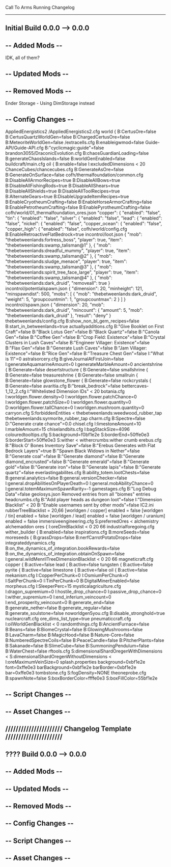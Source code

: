 Call To Arms Running Changelog

-------------------------------------------------------------------------------
Initial Build
0.0.0 --> 0.0.0
-------------------------------------------------------------------------------

-- Added Mods --
----------------
IDK, all of them?

-- Updated Mods --
-------------------


-- Removed Mods --
------------------
Ender Storage - Using DimStorage instead

-- Config Changes --
--------------------
AppliedEnergistics2
    /AppliedEnergistics2.cfg
        world {
            B:CertusOre=false
            B:CertusQuartzWorldGen=false
            B:ChargedCertusOre=false
            B:MeteoriteWorldGen=false
    /extracells.cfg
        B:enableigwmod=false
Guide-API/Guide-API.cfg
    B:"cyclicmagic:guide"=false
brandon3055/DraconicEvolution.cfg
    B:chaosGuardianLoading=false
    B:generateChaosIslands=false
    B:worldGenEnabled=false
buildcraft/main.cfg
    oil {
        B:enable=false
        I:excludedDimensions <
            20
ChanceCubes/chancecubes.cfg
    B:GenerateAsOre=false
    B:GenerateOnSurface=false
cofh/thermalfoundation/common.cfg
    B:DisableAllArmorRecipes=true
    B:DisableAllBows=true
    B:DisableAllFishingRods=true
    B:DisableAllShears=true
    B:DisableAllShields=true
    B:DisableAllToolRecipes=true
    B:AlternateGears=true
    B:DisableUpgradeItemRecipes=true
    B:EnableCryotheumCrafting=false
    B:EnableHorseArmorCrafting=false
    B:EnablePetrotheumCrafting=false
    B:EnablePyrotheumCrafting=false
cofh/world/01_thermalfoundation_ores.json
    "copper": {
        "enabled": "false",
    "tin": {
        "enabled": "false",
    "silver": {
        "enabled": "false",
    "lead": {
        "enabled": "false",
    "nickel": {
        "enabled": "false",
    "copper_ocean": {
        "enabled": "false",
    "copper_high": {
        "enabled": "false",
cofh/world/config.cfg
    B:EnableRetroactiveFlatBedrock=true
incontrol/loot.json
    {
        "mob": "thebetweenlands:fortress_boss",
        "player": true,
        "item": "thebetweenlands:swamp_talisman@1"
    },
    {
        "mob": "thebetweenlands:dreadful_mummy",
        "player": true,
        "item": "thebetweenlands:swamp_talisman@2"
    },
    {
        "mob": "thebetweenlands:sludge_menace",
        "player": true,
        "item": "thebetweenlands:swamp_talisman@3"
    },
    {
        "mob": "thebetweenlands:spirit_tree_face_large",
        "player": true,
        "item": "thebetweenlands:swamp_talisman@4"
    },
    {
        "mob": "thebetweenlands:dark_druid",
        "removeall": true
    }
incontrol/potentialspawn.json
    {
        "dimension": 20,
        "minheight": 121,
        "minspawndist": 500,
        "mobs": [
            {
              "mob": "thebetweenlands:dark_druid",
              "weight": 5,
              "groupcountmin": 1,
              "groupcountmax": 2
            }
          ]
    }
incontrol/spawn.json
    {
        "dimension": 20,
        "mob": "thebetweenlands:dark_druid",
        "mincount": {
          "amount": 5,
          "mob": "thebetweenlands:dark_druid"
        },
        "result": "deny"
    }
thebetweenlands/config.cfg
    B:show_non_bl_gem_recipes=false
    B:start_in_betweenlands=true
actuallyadditions.cfg
    B:"Give Booklet on First Craft"=false
    B:"Black Lotus Gen"=false
    B:"Black Quartz"=false
    B:"Canola Gen"=false
    B:"Coffee Gen"=false
    B:"Crop Field: Existence"=false
    B:"Crystal Clusters in Lush Caves"=false
    B:"Engineer Villager: Existence"=false
    B:"Flax Gen"=false
    B:"Generate Lush Caves"=false
    B:"Jam Villager: Existence"=false
    B:"Rice Gen"=false
    B:"Treasure Chest Gen"=false
    I:"What is 11"=0
astralsorcery.cfg
    B:giveJournalAtFirstJoin=false
    I:generateAquamarineAmount=0
    I:generateMarbleAmount=0
    ancientshrine {
        B:Generate=false
    desertstructure {
        B:Generate=false
    smallshrine {
        B:Generate=false
    treasureshrine {
        B:Generate=false
    smallruin {
        B:Generate=false
    glowstone_flower {
        B:Generate=false
    rockcrystals {
        B:Generate=false
avaritia.cfg
    B:"break_bedrock"=false
bettercaves-1_12_2.cfg
    I:"Whitelisted Dimension IDs" <
        20
botania.cfg
    I:worldgen.flower.density=0
    I:worldgen.flower.patchChance=0
    I:worldgen.flower.patchSize=0
    I:worldgen.flower.quantity=0
    D:worldgen.flower.tallChance=0
    I:worldgen.mushroom.quantity=0
carryon.cfg
    S:forbiddenEntities <
        thebetweenlands:weedwood_rubber_tap
        thebetweenlands:syrmorite_rubber_tap
charm.cfg
    B:Spectre=false
    D:"Generate crate chance"=0.0
chisel.cfg
    I:limestoneAmount=10
    I:marbleAmount=15
chiselandbits.cfg
    I:bagStackSize=4096
colouredtooltips.cfg
    S:background=f0bf1e2e
    S:borderEnd=50ffe0e3
    S:borderStart=50ffe0e3
S:wither <
        withercrumbs:wither crumb
erebus.cfg
    B:"Block O' Bones Inventory Save"=false
    B:"Erebus Generates with Flat Bedrock Layers"=true
    B:"Spawn Black Widows in Nether"=false
    B:"Generate coal"=false
    B:"Generate diamond"=false
    B:"Generate diamond_encrusted"=false
    B:"Generate emerald"=false
    B:"Generate gold"=false
    B:"Generate iron"=false
    B:"Generate lapis"=false
    B:"Generate quartz"=false
everlastingabilites.cfg
    B:ability_totem.lootChests=false
    B:general.analytics=false
    B:general.versionChecker=false
    I:general.dropAbilitiesOnPlayerDeath=0
    I:general.mobAbilityChance=0
    I:general.totemMaximumSpawnRarity=-1
gamestages.cfg
    B:"Log Debug Data"=false
geolosys.json
    Removed entries from all "biomes" entries
headcrumbs.cfg
B:"Add player heads as dungeon loot"=false
    I:"Dimension Blacklist" <
        20
    B:"Enable usernames sent by other mods"=false
IC2.ini
    rubberTreeBlacklist = 20,66
    [worldgen / copper]
        enabled = false
    [worldgen / tin]
        enabled = false
    [worldgen / lead]
        enabled = false
    [worldgen / uranium]
        enabled = false
immersiveengineering.cfg
    S:preferredOres <
        alchemistry
        alchemaddon
    ores {
        I:oreDimBlacklist <
            0
            20
            66
industrialforegoing.cfg
    wither_builder {
        B:enabled=false
inspirations.cfg
    B:moreSeeds=false
    moreseeds {
        B:grassDrops=false
        B:nerfCarrotPotatoDrops=false
integrateddynamics.cfg
    B:on_the_dynamics_of_integration.bookRewards=false
    B:on_the_dynamics_of_integration.obtainOnSpawn=false
    I:general.wildMenrilTreeDimensionBlacklist <
        0
        20
        66
magneticraft.cfg
    copper {
        B:active=false
    lead {
        B:active=false
    tungsten {
        B:active=false
    pyrite {
        B:active=false
    limestone {
        B:active=false
    oil {
        B:active=false
mekanism.cfg
    I:CopperPerChunk=0
    I:OsmiumPerChunk=0
    I:SaltPerChunk=0
    I:TinPerChunk=0
    B:DigitalMinerEnabled=false
morpheus.cfg
    I:SleeperPerc=15
mysticalagriculture.cfg
    I:dragon_supremium=0
    I:hostile_drop_chance=0
    I:passive_drop_chance=0
    I:wither_supremium=0
    I:end_inferium_veincount=0
    I:end_prosperity_veincount=0
    B:generate_end=false
    B:generate_nether=false
    B:generate_regular=false
    B:generate_soulstone=false
noworldgen5you.cfg
    B:disable_stronghold=true
nuclearcraft.cfg
    ore_dims_list_type=true
pneumaticcraft.cfg
   I:oilWorldGenBlacklist <
    0 
randomthings.cfg
    B:AncientFurnace=false
    B:Beans=false
    B:BiomeCrystal=false
    B:GlowingMushrooms=false
    B:LavaCharm=false
    B:MagicHood=false
    B:Nature-Core=false
    B:NumberedSpectreCoils=false
    B:PeaceCandle=false
    B:PitcherPlants=false
    B:Sakanade=false
    B:SlimeCube=false
    B:SummoningPendulum=false
    B:WaterChest=false
rftools.cfg
    S:dimensionalShardOregenWithDimensions <
    S:dimensionalShardOregenWithoutDimensions <
    I:oreMaximumVeinSize=0
splash.properties
    background=0xbf1e2e
    font=0xffe0e3
    barBackground=0xbf1e2e
    barBorder=0xbf1e2e
    bar=0xffe0e3
tombstone.cfg
    S:fogDensity=NONE
theoneprobe.cfg
    B:spawnNote=false
    S:boxBorderColor=ffffe0e3
    S:boxFillColor=55bf1e2e

-- Script Changes --
--------------------


-- Asset Changes --
-------------------


////////////////////// Changelog Template //////////////////////
-------------------------------------------------------------------------------
???? Build
0.0.0 --> 0.0.0
-------------------------------------------------------------------------------
-- Added Mods --
----------------

-- Updated Mods --
-------------------

-- Removed Mods --
------------------

-- Config Changes --
--------------------

-- Script Changes --
--------------------

-- Asset Changes --
-------------------